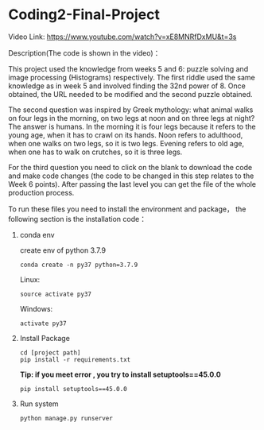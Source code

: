 # Coding2-Final-Project
Video Link: https://www.youtube.com/watch?v=xE8MNRfDxMU&t=3s 


Description(The code is shown in the video)：

This project used the knowledge from weeks 5 and 6: puzzle solving and image processing (Histograms) respectively. The first riddle used the same knowledge as in week 5 and involved finding the 32nd power of 8. Once obtained, the URL needed to be modified and the second puzzle obtained.

The second question was inspired by Greek mythology: what animal walks on four legs in the morning, on two legs at noon and on three legs at night? The answer is humans. In the morning it is four legs because it refers to the young age, when it has to crawl on its hands. Noon refers to adulthood, when one walks on two legs, so it is two legs. Evening refers to old age, when one has to walk on crutches, so it is three legs.

For the third question you need to click on the blank to download the code and make code changes (the code to be changed in this step relates to the Week 6 points). After passing the last level you can get the file of the whole production process.


To run these files you need to install the environment and package， the following section is the installation code：

1. conda env

   create env of python 3.7.9

   ```
   conda create -n py37 python=3.7.9
   ```

   Linux:  

   ```
   source activate py37
   ```

   Windows: 

   ```
   activate py37
   ```

2. Install Package

   ```
   cd [project path]
   pip install -r requirements.txt
   ```

   **Tip: if you meet error , you try to install setuptools==45.0.0**

   ```
   pip install setuptools==45.0.0
   ```

   

3. Run system

   ```
   python manage.py runserver 
   ```
